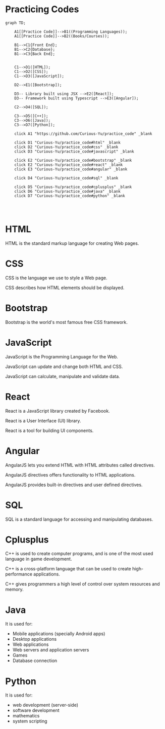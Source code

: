# Practicing Codes



```mermaid
graph TD;

    A1[[Practice Code]]-->B1((Programming Languages));
    A1[[Practice Code]]-->B2((Books/Courses));
    
    B1-->C1{Front End};
    B1-->C2{Database};
    B1-->C3{Back End};
    

    C1-->D1([HTML]);
    C1-->D2([CSS]);
    C1-->D3([JavaScript]);
    
    D2-->E1([Bootstrap]);
    
    D3-- Library built using JSX -->E2([React]);
    D3-- Framework built using Typescript -->E3([Angular]);
    
    C2-->D4([SQL]);
    
    C3-->D5([C++]);
    C3-->D6([Java]);
    C3-->D7([Python]);
    
    click A1 "https://github.com/Curious-Yu/practice_code" _blank
    
    click D1 "Curious-Yu/practice_code#html" _blank
    click D2 "Curious-Yu/practice_code#css" _blank
    click D3 "Curious-Yu/practice_code#javascript" _blank
    
    click E2 "Curious-Yu/practice_code#bootstrap" _blank
    click E2 "Curious-Yu/practice_code#react" _blank
    click E3 "Curious-Yu/practice_code#angular" _blank
    
    click D4 "Curious-Yu/practice_code#sql" _blank
    
    click D5 "Curious-Yu/practice_code#cplusplus" _blank
    click D6 "Curious-Yu/practice_code#java" _blank
    click D7 "Curious-Yu/practice_code#python" _blank
    

    
```

# HTML

HTML is the standard markup language for creating Web pages.

# CSS

CSS is the language we use to style a Web page.

CSS describes how HTML elements should be displayed.

# Bootstrap

Bootstrap is the world's most famous free CSS framework.

# JavaScript

JavaScript is the Programming Language for the Web.

JavaScript can update and change both HTML and CSS.

JavaScript can calculate, manipulate and validate data.

# React

React is a JavaScript library created by Facebook.

React is a User Interface (UI) library.

React is a tool for building UI components.

# Angular

AngularJS lets you extend HTML with HTML attributes called directives.

AngularJS directives offers functionality to HTML applications.

AngularJS provides built-in directives and user defined directives.

# SQL

SQL is a standard language for accessing and manipulating databases.

# Cplusplus

C++ is used to create computer programs, and is one of the most used language in game development.

C++ is a cross-platform language that can be used to create high-performance applications.

C++ gives programmers a high level of control over system resources and memory.

# Java

It is used for:

- Mobile applications (specially Android apps)
- Desktop applications
- Web applications
- Web servers and application servers
- Games
- Database connection

# Python

It is used for:

- web development (server-side)
- software development
- mathematics
- system scripting




